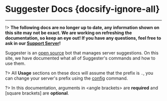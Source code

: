 # Suggester Docs {docsify-ignore-all}
---

!> **The following docs are no longer up to date, any information shown on this site may not be exact. We are working on refreshing the documentation, so keep an eye out! If you have any questions, feel free to ask in our [Support Server](https://discord.gg/G5pEdUp)!**

Suggester is an [open source](https://github.com/Suggester-Bot/Suggester) bot that manages server suggestions. On this site, we have documented what all of Suggester's commands and how to use them.

?> All **Usage** sections on these docs will assume that the prefix  is `.`, you can change your server's prefix using the [config](admin/config.md) command.

?> In this documentation, arguments in \<angle brackets\> are __required__ and [square brackets] are __optional__.
